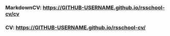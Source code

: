 ### MarkdownCV: https://GITHUB-USERNAME.github.io/rsschool-cv/cv
### CV: https://GITHUB-USERNAME.github.io/rsschool-cv/